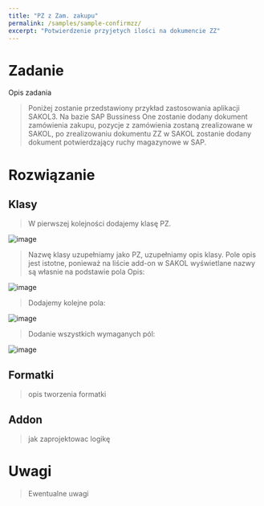 ```yaml
---
title: "PZ z Zam. zakupu"
permalink: /samples/sample-confirmzz/
excerpt: "Potwierdzenie przyjetych ilości na dokumencie ZZ"
---
```


# Zadanie
Opis zadania
> Poniżej zostanie przedstawiony przykład zastosowania aplikacji SAKOL3. Na bazie SAP Bussiness One zostanie dodany dokument zamówienia zakupu, pozycje z zamówienia zostaną zrealizowane w SAKOL, po zrealizowaniu dokumentu ZZ w SAKOL zostanie dodany dokument potwierdzający ruchy magazynowe w SAP.

# Rozwiązanie
## Klasy
> W pierwszej kolejności dodajemy klasę PZ. 

![image](https://user-images.githubusercontent.com/93259107/159937127-e83323c0-9926-4a8a-8dc8-cb312878596c.png)

> Nazwę klasy uzupełniamy jako PZ, uzupełniamy opis klasy. Pole opis jest istotne, ponieważ na liście add-on w SAKOL wyświetlane nazwy są własnie na podstawie pola Opis:

![image](https://user-images.githubusercontent.com/93259107/159937749-eadd982d-8038-4dce-bd12-1a62ed032322.png)

> Dodajemy kolejne pola:

![image](https://user-images.githubusercontent.com/93259107/159939279-911ae4a4-1dbb-48f6-9da5-433c69eb84d3.png)

> Dodanie wszystkich wymaganych pól:

![image](https://user-images.githubusercontent.com/93259107/159943283-53f43bfb-3fee-4406-8b8c-503d182f45a5.png)


## Formatki
> opis tworzenia formatki
## Addon
> jak zaprojektowac logikę

# Uwagi
> Ewentualne uwagi
